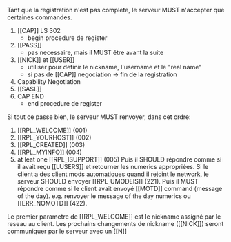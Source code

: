 Tant que la registration n'est pas complete, le serveur MUST n'accepter que certaines commandes.

1. [[CAP]] LS 302
	- begin procedure de register 
2. [[PASS]]
	- pas necessaire, mais il MUST être avant la suite
3. [[NICK]] et [[USER]]
	- utiliser pour definir le nickname, l'username et le "real name" 
	- si pas de [[CAP]] negociation -> fin de la registration
4. Capability Negotiation
5. [[SASL]]
6. CAP END
	- end procedure de register 

Si tout ce passe bien, le serveur MUST renvoyer, dans cet ordre:
1. [[RPL_WELCOME]] (001)
2. [[RPL_YOURHOST]] (002)
3. [[RPL_CREATED]] (003)
4. [[RPL_MYINFO]] (004)
5. at leat one [[RPL_ISUPPORT]] (005)
Puis il SHOULD répondre comme si il avait reçu [[LUSERS]] et retourner les numerics appropriées.
Si le client a des client mods automatiques quand il rejoint le network, le serveur SHOULD envoyer [[RPL_UMODEIS]] (221).
Puis il MUST répondre comme si le client avait envoyé [[MOTD]] command (message of the day).
e.g. renvoyer le message of the day numerics ou [[ERR_NOMOTD]] (422).

Le premier parametre de [[RPL_WELCOME]] est le nickname assigné par le reseau au client. Les prochains changements de nickname ([[NICK]]) seront communiquer par le serveur avec un [[N]]